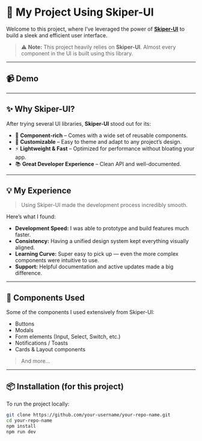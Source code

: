# 🚀 My Project Using Skiper-UI

Welcome to this project, where I’ve leveraged the power of [**Skiper-UI**](https://www.npmjs.com/package/skiper-ui) to build a sleek and efficient user interface.

> ⚠️ **Note:** This project heavily relies on **Skiper-UI**. Almost every component in the UI is built using this library.

---

## 📹 Demo

 
<!-- Replace with your actual video link or embed a YouTube video -->

---

## ✨ Why Skiper-UI?

After trying several UI libraries, **Skiper-UI** stood out for its:

- 🧩 **Component-rich** – Comes with a wide set of reusable components.
- 🎨 **Customizable** – Easy to theme and adapt to any project’s design.
- ⚡ **Lightweight & Fast** – Optimized for performance without bloating your app.
- 📚 **Great Developer Experience** – Clean API and well-documented.

---

## 💡 My Experience

> Using Skiper-UI made the development process incredibly smooth.

Here’s what I found:

- **Development Speed:** I was able to prototype and build features much faster.
- **Consistency:** Having a unified design system kept everything visually aligned.
- **Learning Curve:** Super easy to pick up — even the more complex components were intuitive to use.
- **Support:** Helpful documentation and active updates made a big difference.

---

## 🧱 Components Used

Some of the components I used extensively from Skiper-UI:

- Buttons
- Modals
- Form elements (Input, Select, Switch, etc.)
- Notifications / Toasts
- Cards & Layout components

> And more…

---

## 📦 Installation (for this project)

To run the project locally:

```bash
git clone https://github.com/your-username/your-repo-name.git
cd your-repo-name
npm install
npm run dev
